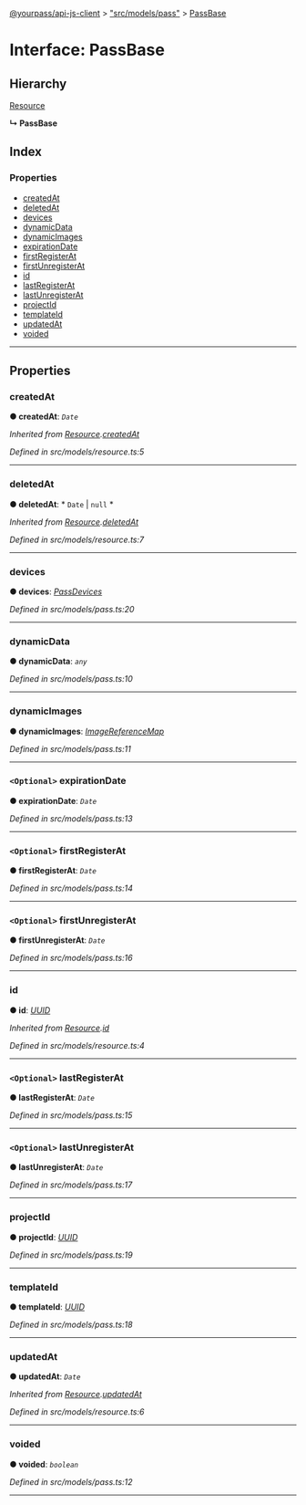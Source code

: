 [@yourpass/api-js-client](../README.md) > ["src/models/pass"](../modules/_src_models_pass_.md) > [PassBase](../interfaces/_src_models_pass_.passbase.md)

# Interface: PassBase

## Hierarchy

 [Resource](_src_models_resource_.resource.md)

**↳ PassBase**

## Index

### Properties

* [createdAt](_src_models_pass_.passbase.md#createdat)
* [deletedAt](_src_models_pass_.passbase.md#deletedat)
* [devices](_src_models_pass_.passbase.md#devices)
* [dynamicData](_src_models_pass_.passbase.md#dynamicdata)
* [dynamicImages](_src_models_pass_.passbase.md#dynamicimages)
* [expirationDate](_src_models_pass_.passbase.md#expirationdate)
* [firstRegisterAt](_src_models_pass_.passbase.md#firstregisterat)
* [firstUnregisterAt](_src_models_pass_.passbase.md#firstunregisterat)
* [id](_src_models_pass_.passbase.md#id)
* [lastRegisterAt](_src_models_pass_.passbase.md#lastregisterat)
* [lastUnregisterAt](_src_models_pass_.passbase.md#lastunregisterat)
* [projectId](_src_models_pass_.passbase.md#projectid)
* [templateId](_src_models_pass_.passbase.md#templateid)
* [updatedAt](_src_models_pass_.passbase.md#updatedat)
* [voided](_src_models_pass_.passbase.md#voided)

---

## Properties

<a id="createdat"></a>

###  createdAt

**● createdAt**: *`Date`*

*Inherited from [Resource](_src_models_resource_.resource.md).[createdAt](_src_models_resource_.resource.md#createdat)*

*Defined in src/models/resource.ts:5*

___
<a id="deletedat"></a>

###  deletedAt

**● deletedAt**: * `Date` &#124; `null`
*

*Inherited from [Resource](_src_models_resource_.resource.md).[deletedAt](_src_models_resource_.resource.md#deletedat)*

*Defined in src/models/resource.ts:7*

___
<a id="devices"></a>

###  devices

**● devices**: *[PassDevices](_src_models_pass_.passdevices.md)*

*Defined in src/models/pass.ts:20*

___
<a id="dynamicdata"></a>

###  dynamicData

**● dynamicData**: *`any`*

*Defined in src/models/pass.ts:10*

___
<a id="dynamicimages"></a>

###  dynamicImages

**● dynamicImages**: *[ImageReferenceMap](_src_models_image_.imagereferencemap.md)*

*Defined in src/models/pass.ts:11*

___
<a id="expirationdate"></a>

### `<Optional>` expirationDate

**● expirationDate**: *`Date`*

*Defined in src/models/pass.ts:13*

___
<a id="firstregisterat"></a>

### `<Optional>` firstRegisterAt

**● firstRegisterAt**: *`Date`*

*Defined in src/models/pass.ts:14*

___
<a id="firstunregisterat"></a>

### `<Optional>` firstUnregisterAt

**● firstUnregisterAt**: *`Date`*

*Defined in src/models/pass.ts:16*

___
<a id="id"></a>

###  id

**● id**: *[UUID](../modules/_src_models_uuid_.md#uuid)*

*Inherited from [Resource](_src_models_resource_.resource.md).[id](_src_models_resource_.resource.md#id)*

*Defined in src/models/resource.ts:4*

___
<a id="lastregisterat"></a>

### `<Optional>` lastRegisterAt

**● lastRegisterAt**: *`Date`*

*Defined in src/models/pass.ts:15*

___
<a id="lastunregisterat"></a>

### `<Optional>` lastUnregisterAt

**● lastUnregisterAt**: *`Date`*

*Defined in src/models/pass.ts:17*

___
<a id="projectid"></a>

###  projectId

**● projectId**: *[UUID](../modules/_src_models_uuid_.md#uuid)*

*Defined in src/models/pass.ts:19*

___
<a id="templateid"></a>

###  templateId

**● templateId**: *[UUID](../modules/_src_models_uuid_.md#uuid)*

*Defined in src/models/pass.ts:18*

___
<a id="updatedat"></a>

###  updatedAt

**● updatedAt**: *`Date`*

*Inherited from [Resource](_src_models_resource_.resource.md).[updatedAt](_src_models_resource_.resource.md#updatedat)*

*Defined in src/models/resource.ts:6*

___
<a id="voided"></a>

###  voided

**● voided**: *`boolean`*

*Defined in src/models/pass.ts:12*

___

